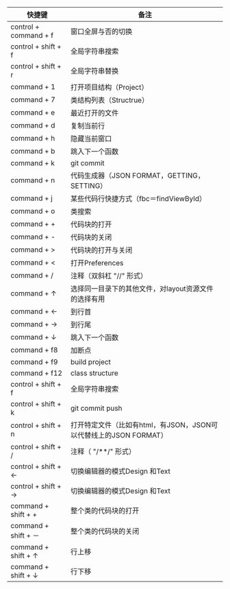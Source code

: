 

 <table>
<thead>
<tr>
<th>快捷键</th>
<th>备注</th>
</tr>
</thead>
<tbody>
<tr>
<td>control + command + f</td>
<td>窗口全屏与否的切换</td>
</tr>
<tr>
<td>control + shift + f</td>
<td>全局字符串搜索</td>
</tr>
<tr>
<td>control + shift + r</td>
<td>全局字符串替换</td>
</tr>
<tr>
<td>command + 1</td>
<td>打开项目结构（Project）</td>
</tr>
<tr>
<td>command + 7</td>
<td>类结构列表（Structrue）</td>
</tr>
<tr>
<td>command + e</td>
<td>最近打开的文件</td>
</tr>
<tr>
<td>command + d</td>
<td>复制当前行</td>
</tr>
<tr>
<td>command + h</td>
<td>隐藏当前窗口</td>
</tr>
<tr>
<td>command + b</td>
<td>跳入下一个函数</td>
</tr>
<tr>
<td>command + k</td>
<td>git commit</td>
</tr>
<tr>
<td>command + n</td>
<td>代码生成器（JSON FORMAT，GETTING，SETTING）</td>
</tr>
<tr>
<td>command + j</td>
<td>某些代码行快捷方式（fbc＝findViewById）</td>
</tr>
<tr>
<td>command + o</td>
<td>类搜索</td>
</tr>
<tr>
<td>command + +</td>
<td>代码块的打开</td>
</tr>
<tr>
<td>command + -</td>
<td>代码块的关闭</td>
</tr>
<tr>
<td>command + &gt;</td>
<td>代码块的打开与关闭</td>
</tr>
<tr>
<td>command + &lt;</td>
<td>打开Preferences</td>
</tr>
<tr>
<td>command + /</td>
<td>注释（双斜杠 "//" 形式）</td>
</tr>
<tr>
<td>command + ↑</td>
<td>选择同一目录下的其他文件，对layout资源文件的选择有用</td>
</tr>
<tr>
<td>command + ←</td>
<td>到行首</td>
</tr>
<tr>
<td>command + →</td>
<td>到行尾</td>
</tr>
<tr>
<td>command + ↓</td>
<td>跳入下一个函数</td>
</tr>
<tr>
<td>command + f8</td>
<td>加断点</td>
</tr>
<tr>
<td>command + f9</td>
<td>build project</td>
</tr>
<tr>
<td>command + f12</td>
<td>class structure</td>
</tr>
<tr>
<td>control + shift + f</td>
<td>全局字符串搜索</td>
</tr>
<tr>
<td>control + shift + k</td>
<td>git commit push</td>
</tr>
<tr>
<td>control + shift + n</td>
<td>打开特定文件（比如有html，有JSON，JSON可以代替线上的JSON FORMAT）</td>
</tr>
<tr>
<td>control + shift + /</td>
<td>注释（ "/**/" 形式）</td>
</tr>
<tr>
<td>control + shift + ←</td>
<td>切换编辑器的模式Design 和Text</td>
</tr>
<tr>
<td>control + shift + →</td>
<td>切换编辑器的模式Design 和Text</td>
</tr>
<tr>
<td>command + shift + +</td>
<td>整个类的代码块的打开</td>
</tr>
<tr>
<td>command + shift + －</td>
<td>整个类的代码块的关闭</td>
</tr>
<tr>
<td>command + shift + ↑</td>
<td>行上移</td>
</tr>
<tr>
<td>command + shift + ↓</td>
<td>行下移</td>
</tr>
</tbody>
</table>
